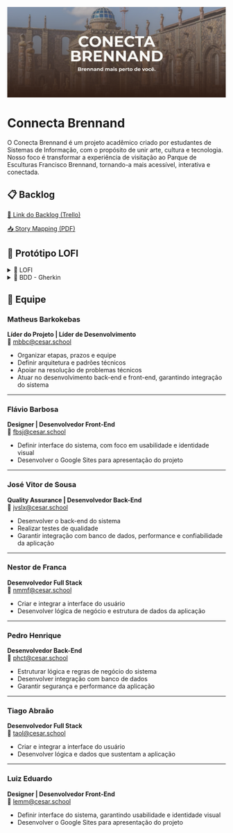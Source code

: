 ![banner](arq_readme/imgs/banner.png)

# Connecta Brennand

O Conecta Brennand é um projeto acadêmico criado por estudantes de Sistemas de Informação, com o propósito de unir arte, cultura e tecnologia. Nosso foco é transformar a experiência de visitação ao Parque de Esculturas Francisco Brennand, tornando-a mais acessível, interativa e conectada.

## 📋 Backlog 

<a href="https://trello.com/b/XQcU1FLY/conecta-brennand" target="_blank">📌 Link do Backlog (Trello)</a>

[📥 Story Mapping (PDF)](arq_readme/pdfs/story_mapping.pdf)

## 🎨 Protótipo LOFI  

<details> 
    <summary>📌 LOFI </summary>
    
EM DEV..

</details>

<details> 
    <summary>📌 BDD - Gherkin </summary>
    
[📥 BDD - Gherkin (PDF)](arq_readme/pdfs/bdd_gherkin.pdf)

</details>

## 👥 Equipe

### Matheus Barkokebas  
**Líder do Projeto | Líder de Desenvolvimento**  
📧 mbbc@cesar.school  

- Organizar etapas, prazos e equipe  
- Definir arquitetura e padrões técnicos  
- Apoiar na resolução de problemas técnicos  
- Atuar no desenvolvimento back-end e front-end, garantindo integração do sistema  

---

### Flávio Barbosa  
**Designer | Desenvolvedor Front-End**  
📧 fbsj@cesar.school  

- Definir interface do sistema, com foco em usabilidade e identidade visual  
- Desenvolver o Google Sites para apresentação do projeto  

---

### José Vitor de Sousa  
**Quality Assurance | Desenvolvedor Back-End**  
📧 jvslx@cesar.school  

- Desenvolver o back-end do sistema  
- Realizar testes de qualidade  
- Garantir integração com banco de dados, performance e confiabilidade da aplicação  

---

### Nestor de Franca  
**Desenvolvedor Full Stack**  
📧 nmmf@cesar.school  

- Criar e integrar a interface do usuário  
- Desenvolver lógica de negócio e estrutura de dados da aplicação  

---

### Pedro Henrique  
**Desenvolvedor Back-End**  
📧 phct@cesar.school  

- Estruturar lógica e regras de negócio do sistema  
- Desenvolver integração com banco de dados  
- Garantir segurança e performance da aplicação  

---

### Tiago Abraão  
**Desenvolvedor Full Stack**  
📧 taol@cesar.school  

- Criar e integrar a interface do usuário  
- Desenvolver lógica e dados que sustentam a aplicação  

---

### Luiz Eduardo  
**Designer | Desenvolvedor Front-End**  
📧 lemm@cesar.school  

- Definir interface do sistema, garantindo usabilidade e identidade visual  
- Desenvolver o Google Sites para apresentação do projeto  


